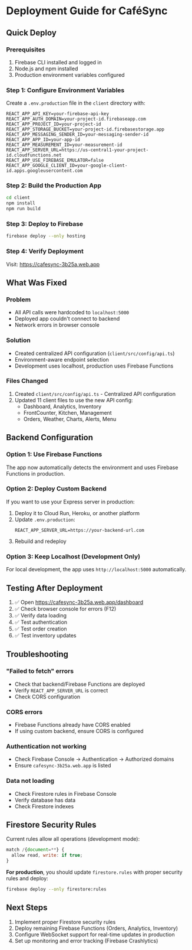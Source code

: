# Deployment Guide for CaféSync

## Quick Deploy

### Prerequisites

1. Firebase CLI installed and logged in
2. Node.js and npm installed
3. Production environment variables configured

### Step 1: Configure Environment Variables

Create a `.env.production` file in the `client` directory with:

```env
REACT_APP_API_KEY=your-firebase-api-key
REACT_APP_AUTH_DOMAIN=your-project-id.firebaseapp.com
REACT_APP_PROJECT_ID=your-project-id
REACT_APP_STORAGE_BUCKET=your-project-id.firebasestorage.app
REACT_APP_MESSAGING_SENDER_ID=your-messaging-sender-id
REACT_APP_APP_ID=your-app-id
REACT_APP_MEASUREMENT_ID=your-measurement-id
REACT_APP_SERVER_URL=https://us-central1-your-project-id.cloudfunctions.net
REACT_APP_USE_FIREBASE_EMULATOR=false
REACT_APP_GOOGLE_CLIENT_ID=your-google-client-id.apps.googleusercontent.com
```

### Step 2: Build the Production App

```bash
cd client
npm install
npm run build
```

### Step 3: Deploy to Firebase

```bash
firebase deploy --only hosting
```

### Step 4: Verify Deployment

Visit: https://cafesync-3b25a.web.app

## What Was Fixed

### Problem

- All API calls were hardcoded to `localhost:5000`
- Deployed app couldn't connect to backend
- Network errors in browser console

### Solution

- Created centralized API configuration (`client/src/config/api.ts`)
- Environment-aware endpoint selection
- Development uses localhost, production uses Firebase Functions

### Files Changed

1. Created `client/src/config/api.ts` - Centralized API configuration
2. Updated 11 client files to use the new API config:
   - Dashboard, Analytics, Inventory
   - FrontCounter, Kitchen, Management
   - Orders, Weather, Charts, Alerts, Menu

## Backend Configuration

### Option 1: Use Firebase Functions

The app now automatically detects the environment and uses Firebase Functions in production.

### Option 2: Deploy Custom Backend

If you want to use your Express server in production:

1. Deploy it to Cloud Run, Heroku, or another platform
2. Update `.env.production`:
   ```env
   REACT_APP_SERVER_URL=https://your-backend-url.com
   ```
3. Rebuild and redeploy

### Option 3: Keep Localhost (Development Only)

For local development, the app uses `http://localhost:5000` automatically.

## Testing After Deployment

1. ✅ Open https://cafesync-3b25a.web.app/dashboard
2. ✅ Check browser console for errors (F12)
3. ✅ Verify data loading
4. ✅ Test authentication
5. ✅ Test order creation
6. ✅ Test inventory updates

## Troubleshooting

### "Failed to fetch" errors

- Check that backend/Firebase Functions are deployed
- Verify `REACT_APP_SERVER_URL` is correct
- Check CORS configuration

### CORS errors

- Firebase Functions already have CORS enabled
- If using custom backend, ensure CORS is configured

### Authentication not working

- Check Firebase Console → Authentication → Authorized domains
- Ensure `cafesync-3b25a.web.app` is listed

### Data not loading

- Check Firestore rules in Firebase Console
- Verify database has data
- Check Firestore indexes

## Firestore Security Rules

Current rules allow all operations (development mode):

```javascript
match /{document=**} {
  allow read, write: if true;
}
```

**For production**, you should update `firestore.rules` with proper security rules and deploy:

```bash
firebase deploy --only firestore:rules
```

## Next Steps

1. Implement proper Firestore security rules
2. Deploy remaining Firebase Functions (Orders, Analytics, Inventory)
3. Configure WebSocket support for real-time updates in production
4. Set up monitoring and error tracking (Firebase Crashlytics)
